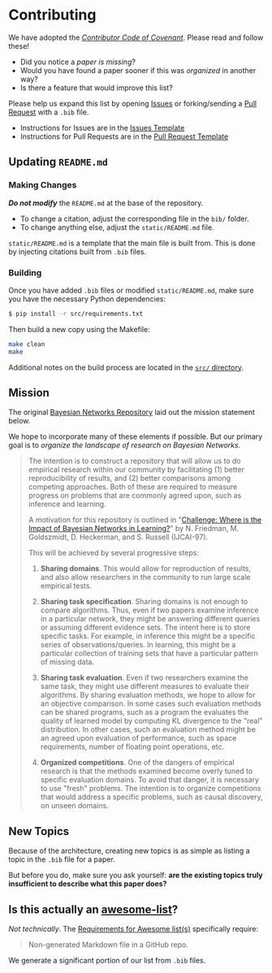 # Contributing

We have adopted the [*Contributor Code of Covenant*](.github/CODE_OF_CONDUCT.md).
Please read and follow these!

- Did you notice a *paper is missing*?
- Would you have found a paper sooner if this was *organized* in another way?
- Is there a feature that would improve this list?

Please help us expand this list by opening [Issues](https://github.com/batflyer/awesome-bayes-nets/issues)
or forking/sending a [Pull Request](https://github.com/batflyer/awesome-bayes-nets/pulls)
with a `.bib` file.

- Instructions for Issues are in the [Issues Template](.github/ISSUE_TEMPLATE.md)
- Instructions for Pull Requests are in the [Pull Request Template](.github/PULL_REQUEST_TEMPLATE.md)

## Updating `README.md`

### Making Changes

*__Do not modify__* the `README.md` at the base of the repository.

- To change a citation, adjust the corresponding file in the `bib/` folder.
- To change anything else, adjust the `static/README.md` file.

`static/README.md` is a template that the main file is built from. This is
done by injecting citations built from `.bib` files.

### Building

Once you have added `.bib` files or modified `static/README.md`, make sure
you have the necessary Python dependencies:

```bash
$ pip install -r src/requirements.txt
```

Then build a new copy using the Makefile:

```bash
make clean
make
```

Additional notes on the build process are located in the [`src/` directory](src/).

## Mission

The original [Bayesian Networks Repository](http://www.cs.huji.ac.il/~galel/Repository/)
laid out the mission statement below.

We hope to incorporate many of these elements if possible. But our primary goal
is to *organize the landscape of research on Bayesian Networks.*

> The intention is to construct a repository that will allow us to do empirical
research within our community by facilitating (1) better reproducibility of
results, and (2) better comparisons among competing approaches. Both of these
are required to measure progress on problems that are commonly agreed upon,
such as inference and learning.
>
> A motivation for this repository is outlined in "[Challenge: Where is the Impact
of Bayesian Networks in Learning?](https://www.cs.huji.ac.il/~nir/Papers/FHGR.pdf)"
by N. Friedman, M. Goldszmidt, D. Heckerman, and S. Russell (IJCAI-97).
>
> This will be achieved by several progressive steps:
>
> 1. **Sharing domains**. This would allow for reproduction of results, and also
allow researchers in the community to run large scale empirical tests.
>
> 2. **Sharing task specification**. Sharing domains is not enough to compare
algorithms. Thus, even if two papers examine inference in a particular network,
they might be answering different queries or assuming different evidence sets.
The intent here is to store specific tasks. For example, in inference this
might be a specific series of observations/queries. In learning, this might be
a particular collection of training sets that have a particular pattern of
missing data.
>
> 3. **Sharing task evaluation**. Even if two researchers examine the same task,
they might use different measures to evaluate their algorithms. By sharing
evaluation methods, we hope to allow for an objective comparison. In some cases
such evaluation methods can be shared programs, such as a program the evaluates
the quality of learned model by computing KL divergence to the "real"
distribution. In other cases, such an evaluation method might be an agreed upon
evaluation of performance, such as space requirements, number of floating point
operations, etc.
>
> 4. **Organized competitions**. One of the dangers of empirical research is that
the methods examined become overly tuned to specific evaluation domains. To
avoid that danger, it is necessary to use "fresh" problems. The intention is to
organize competitions that would address a specific problems, such as causal
discovery, on unseen domains.

## New Topics

Because of the architecture, creating new topics is as simple as listing
a topic in the `.bib` file for a paper.

But before you do, make sure you ask yourself: **are the existing topics
truly insufficient to describe what this paper does?**

## Is this actually an [awesome-list](https://awesome.re)?

*Not technically*. The [Requirements for Awesome list(s)](https://github.com/sindresorhus/awesome/blob/master/pull_request_template.md#requirements-for-your-awesome-list)
specifically require:

> Non-generated Markdown file in a GitHub repo.

We generate a significant portion of our list from `.bib` files.
